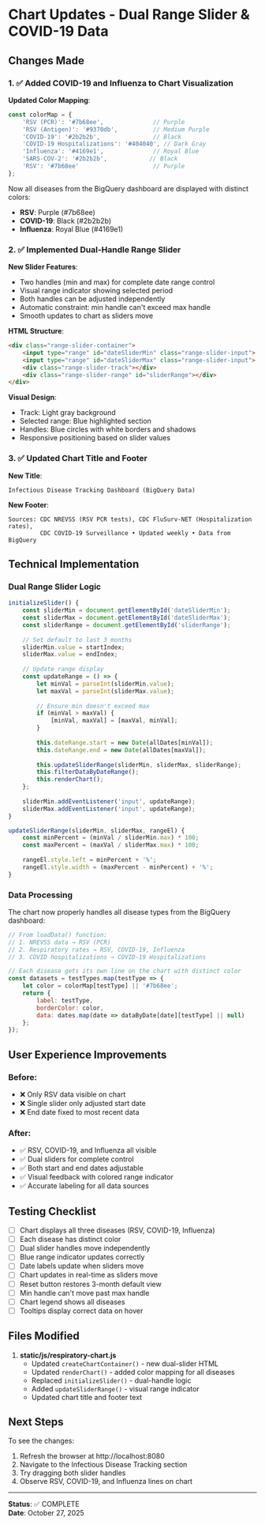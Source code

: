 # Chart Updates - Dual Range Slider & COVID-19 Data

## Changes Made

### 1. ✅ Added COVID-19 and Influenza to Chart Visualization

**Updated Color Mapping**:
```javascript
const colorMap = {
    'RSV (PCR)': '#7b68ee',              // Purple
    'RSV (Antigen)': '#9370db',          // Medium Purple
    'COVID-19': '#2b2b2b',               // Black
    'COVID-19 Hospitalizations': '#404040', // Dark Gray
    'Influenza': '#4169e1',              // Royal Blue
    'SARS-COV-2': '#2b2b2b',            // Black
    'RSV': '#7b68ee'                     // Purple
};
```

Now all diseases from the BigQuery dashboard are displayed with distinct colors:
- **RSV**: Purple (#7b68ee)
- **COVID-19**: Black (#2b2b2b)
- **Influenza**: Royal Blue (#4169e1)

### 2. ✅ Implemented Dual-Handle Range Slider

**New Slider Features**:
- Two handles (min and max) for complete date range control
- Visual range indicator showing selected period
- Both handles can be adjusted independently
- Automatic constraint: min handle can't exceed max handle
- Smooth updates to chart as sliders move

**HTML Structure**:
```html
<div class="range-slider-container">
    <input type="range" id="dateSliderMin" class="range-slider-input">
    <input type="range" id="dateSliderMax" class="range-slider-input">
    <div class="range-slider-track"></div>
    <div class="range-slider-range" id="sliderRange"></div>
</div>
```

**Visual Design**:
- Track: Light gray background
- Selected range: Blue highlighted section
- Handles: Blue circles with white borders and shadows
- Responsive positioning based on slider values

### 3. ✅ Updated Chart Title and Footer

**New Title**:
```
Infectious Disease Tracking Dashboard (BigQuery Data)
```

**New Footer**:
```
Sources: CDC NREVSS (RSV PCR tests), CDC FluSurv-NET (Hospitalization rates), 
         CDC COVID-19 Surveillance • Updated weekly • Data from BigQuery
```

## Technical Implementation

### Dual Range Slider Logic

```javascript
initializeSlider() {
    const sliderMin = document.getElementById('dateSliderMin');
    const sliderMax = document.getElementById('dateSliderMax');
    const sliderRange = document.getElementById('sliderRange');
    
    // Set default to last 3 months
    sliderMin.value = startIndex;
    sliderMax.value = endIndex;
    
    // Update range display
    const updateRange = () => {
        let minVal = parseInt(sliderMin.value);
        let maxVal = parseInt(sliderMax.value);
        
        // Ensure min doesn't exceed max
        if (minVal > maxVal) {
            [minVal, maxVal] = [maxVal, minVal];
        }
        
        this.dateRange.start = new Date(allDates[minVal]);
        this.dateRange.end = new Date(allDates[maxVal]);
        
        this.updateSliderRange(sliderMin, sliderMax, sliderRange);
        this.filterDataByDateRange();
        this.renderChart();
    };
    
    sliderMin.addEventListener('input', updateRange);
    sliderMax.addEventListener('input', updateRange);
}

updateSliderRange(sliderMin, sliderMax, rangeEl) {
    const minPercent = (minVal / sliderMin.max) * 100;
    const maxPercent = (maxVal / sliderMax.max) * 100;
    
    rangeEl.style.left = minPercent + '%';
    rangeEl.style.width = (maxPercent - minPercent) + '%';
}
```

### Data Processing

The chart now properly handles all disease types from the BigQuery dashboard:

```javascript
// From loadData() function:
// 1. NREVSS data → RSV (PCR)
// 2. Respiratory rates → RSV, COVID-19, Influenza
// 3. COVID hospitalizations → COVID-19 Hospitalizations

// Each disease gets its own line on the chart with distinct color
const datasets = testTypes.map(testType => {
    let color = colorMap[testType] || '#7b68ee';
    return {
        label: testType,
        borderColor: color,
        data: dates.map(date => dataByDate[date][testType] || null)
    };
});
```

## User Experience Improvements

### Before:
- ❌ Only RSV data visible on chart
- ❌ Single slider only adjusted start date
- ❌ End date fixed to most recent data

### After:
- ✅ RSV, COVID-19, and Influenza all visible
- ✅ Dual sliders for complete control
- ✅ Both start and end dates adjustable
- ✅ Visual feedback with colored range indicator
- ✅ Accurate labeling for all data sources

## Testing Checklist

- [ ] Chart displays all three diseases (RSV, COVID-19, Influenza)
- [ ] Each disease has distinct color
- [ ] Dual slider handles move independently
- [ ] Blue range indicator updates correctly
- [ ] Date labels update when sliders move
- [ ] Chart updates in real-time as sliders move
- [ ] Reset button restores 3-month default view
- [ ] Min handle can't move past max handle
- [ ] Chart legend shows all diseases
- [ ] Tooltips display correct data on hover

## Files Modified

1. **static/js/respiratory-chart.js**
   - Updated `createChartContainer()` - new dual-slider HTML
   - Updated `renderChart()` - added color mapping for all diseases
   - Replaced `initializeSlider()` - dual-handle logic
   - Added `updateSliderRange()` - visual range indicator
   - Updated chart title and footer text

## Next Steps

To see the changes:
1. Refresh the browser at http://localhost:8080
2. Navigate to the Infectious Disease Tracking section
3. Try dragging both slider handles
4. Observe RSV, COVID-19, and Influenza lines on chart

---

**Status**: ✅ COMPLETE  
**Date**: October 27, 2025
